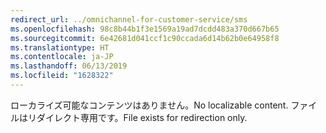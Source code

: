 ```yaml
---
redirect_url: ../omnichannel-for-customer-service/sms
ms.openlocfilehash: 98c8b44b1f3e1569a19ad7dcdd483a370d667b65
ms.sourcegitcommit: 6e42681d041ccf1c90ccada6d14b62b0e64958f8
ms.translationtype: HT
ms.contentlocale: ja-JP
ms.lasthandoff: 06/13/2019
ms.locfileid: "1628322"
---
```

<span data-ttu-id="f4a1c-101">ローカライズ可能なコンテンツはありません。</span><span class="sxs-lookup"><span data-stu-id="f4a1c-101">No localizable content.</span></span> <span data-ttu-id="f4a1c-102">ファイルはリダイレクト専用です。</span><span class="sxs-lookup"><span data-stu-id="f4a1c-102">File exists for redirection only.</span></span>